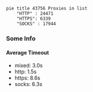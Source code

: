 
```mermaid
pie title 43756 Proxies in list
    "HTTP" : 24471
    "HTTPS": 6339
    "SOCKS" : 17944
```

### Some Info
#### Average Timeout

- mixed: 3.0s
- http: 1.5s
- https: 8.6s
- socks: 6.3s